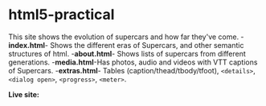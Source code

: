 # html5-practical
This site shows the evolution of supercars and how far they've come.
-**index.html**- Shows the different eras of Supercars, and other semantic structures of html.
-**about.html**- Shows lists of supercars from different generations.
-**media.html**-Has photos, audio and videos with VTT captions of Supercars.
-**extras.html**-  Tables (caption/thead/tbody/tfoot), 
`<details>`, `<dialog open>`, `<progress>`, `<meter>`. 

**Live site:** 
